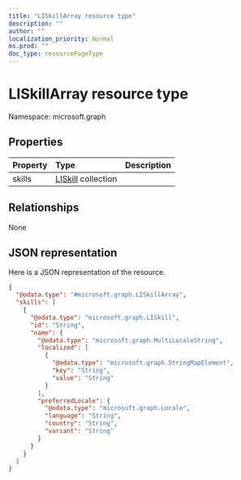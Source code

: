 ```yaml
---
title: "LISkillArray resource type"
description: ""
author: ""
localization_priority: Normal
ms.prod: ""
doc_type: resourcePageType
---
```


# LISkillArray resource type


Namespace: microsoft.graph



## Properties
|Property|Type|Description|
|:---|:---|:---|
|skills|[LISkill](../resources/liskill.md) collection||

## Relationships
None

## JSON representation
Here is a JSON representation of the resource.
<!-- {
  "blockType": "resource",
  "@odata.type": "microsoft.graph.LISkillArray"
}
-->
``` json
{
  "@odata.type": "#microsoft.graph.LISkillArray",
  "skills": [
    {
      "@odata.type": "microsoft.graph.LISkill",
      "id": "String",
      "name": {
        "@odata.type": "microsoft.graph.MultiLocaleString",
        "localized": [
          {
            "@odata.type": "microsoft.graph.StringMapElement",
            "key": "String",
            "value": "String"
          }
        ],
        "preferredLocale": {
          "@odata.type": "microsoft.graph.Locale",
          "language": "String",
          "country": "String",
          "variant": "String"
        }
      }
    }
  ]
}
```

